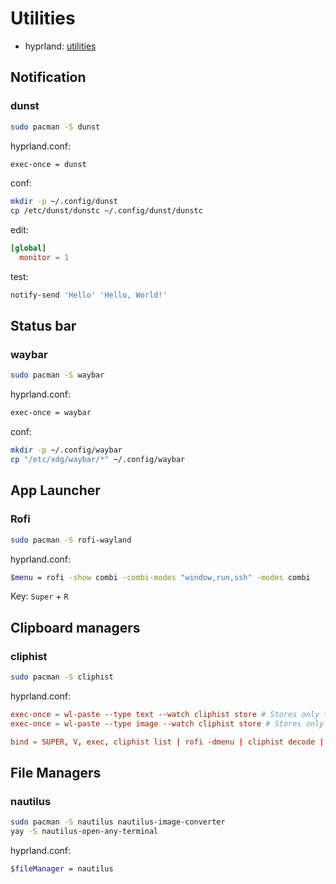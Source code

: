 # Utilities

- hyprland: [utilities](https://wiki.hyprland.org/Useful-Utilities/)

## Notification

### dunst

```bash
sudo pacman -S dunst
```

hyprland.conf:

```bash
exec-once = dunst
```

conf:

```bash
mkdir -p ~/.config/dunst
cp /etc/dunst/dunstc ~/.config/dunst/dunstc
```

edit:

```rc
[global]
  monitor = 1
```

test:

```bash
notify-send 'Hello' 'Hello, World!'
```

## Status bar

### waybar

```bash
sudo pacman -S waybar
```

hyprland.conf:

```bash
exec-once = waybar
```

conf:

```bash
mkdir -p ~/.config/waybar
cp "/etc/xdg/waybar/*" ~/.config/waybar
```

## App Launcher

### Rofi

```bash
sudo pacman -S rofi-wayland
```

hyprland.conf:

```bash
$menu = rofi -show combi -combi-modes "window,run,ssh" -modes combi
```

Key: `Super` + `R`


## Clipboard managers

### cliphist

```bash
sudo pacman -S cliphist
```

hyprland.conf:

```conf
exec-once = wl-paste --type text --watch cliphist store # Stores only text data
exec-once = wl-paste --type image --watch cliphist store # Stores only image data

bind = SUPER, V, exec, cliphist list | rofi -dmenu | cliphist decode | wl-copy
```

## File Managers

### nautilus

```bash
sudo pacman -S nautilus nautilus-image-converter
yay -S nautilus-open-any-terminal 
```

hyprland.conf:

```bash
$fileManager = nautilus
```


